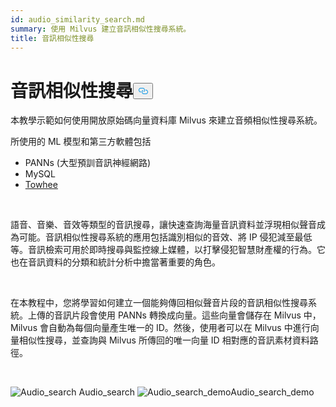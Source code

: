 ```yaml
---
id: audio_similarity_search.md
summary: 使用 Milvus 建立音訊相似性搜尋系統。
title: 音訊相似性搜尋
---
```

<h1 id="Audio-Similarity-Search" class="common-anchor-header">音訊相似性搜尋<button data-href="#Audio-Similarity-Search" class="anchor-icon" translate="no">
      <svg translate="no"
        aria-hidden="true"
        focusable="false"
        height="20"
        version="1.1"
        viewBox="0 0 16 16"
        width="16"
      >
        <path
          fill="#0092E4"
          fill-rule="evenodd"
          d="M4 9h1v1H4c-1.5 0-3-1.69-3-3.5S2.55 3 4 3h4c1.45 0 3 1.69 3 3.5 0 1.41-.91 2.72-2 3.25V8.59c.58-.45 1-1.27 1-2.09C10 5.22 8.98 4 8 4H4c-.98 0-2 1.22-2 2.5S3 9 4 9zm9-3h-1v1h1c1 0 2 1.22 2 2.5S13.98 12 13 12H9c-.98 0-2-1.22-2-2.5 0-.83.42-1.64 1-2.09V6.25c-1.09.53-2 1.84-2 3.25C6 11.31 7.55 13 9 13h4c1.45 0 3-1.69 3-3.5S14.5 6 13 6z"
        ></path>
      </svg>
    </button></h1><p>本教學示範如何使用開放原始碼向量資料庫 Milvus 來建立音頻相似性搜尋系統。</p>
<p>所使用的 ML 模型和第三方軟體包括</p>
<ul>
<li>PANNs (大型預訓音訊神經網路)</li>
<li>MySQL</li>
<li><a href="https://towhee.io/">Towhee</a></li>
</ul>
<p></br></p>
<p>語音、音樂、音效等類型的音訊搜尋，讓快速查詢海量音訊資料並浮現相似聲音成為可能。音訊相似性搜尋系統的應用包括識別相似的音效、將 IP 侵犯減至最低等。音訊檢索可用於即時搜尋與監控線上媒體，以打擊侵犯智慧財產權的行為。它也在音訊資料的分類和統計分析中擔當著重要的角色。</p>
<p></br></p>
<p>在本教程中，您將學習如何建立一個能夠傳回相似聲音片段的音訊相似性搜尋系統。上傳的音訊片段會使用 PANNs 轉換成向量。這些向量會儲存在 Milvus 中，Milvus 會自動為每個向量產生唯一的 ID。然後，使用者可以在 Milvus 中進行向量相似性搜尋，並查詢與 Milvus 所傳回的唯一向量 ID 相對應的音訊素材資料路徑。</p>
<p><br/></p>
<p>
  
   <span class="img-wrapper"> <img translate="no" src="/docs/v2.4.x/assets/audio_search.png" alt="Audio_search" class="doc-image" id="audio_search" />
   </span> <span class="img-wrapper"> <span>Audio_search</span> </span> <span class="img-wrapper"> <img translate="no" src="/docs/v2.4.x/assets/audio_search_demo.png" alt="Audio_search_demo" class="doc-image" id="audio_search_demo" /><span>Audio_search_demo</span> </span></p>
